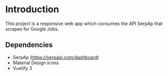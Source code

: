 # Introduction

This project is a responsive web app which consumes the API SerpAp that scrapes for Google Jobs.

## Dependencies
- SerpAp (https://serpapi.com/dashboard)
- Material Design Icons
- Vuetify 3
